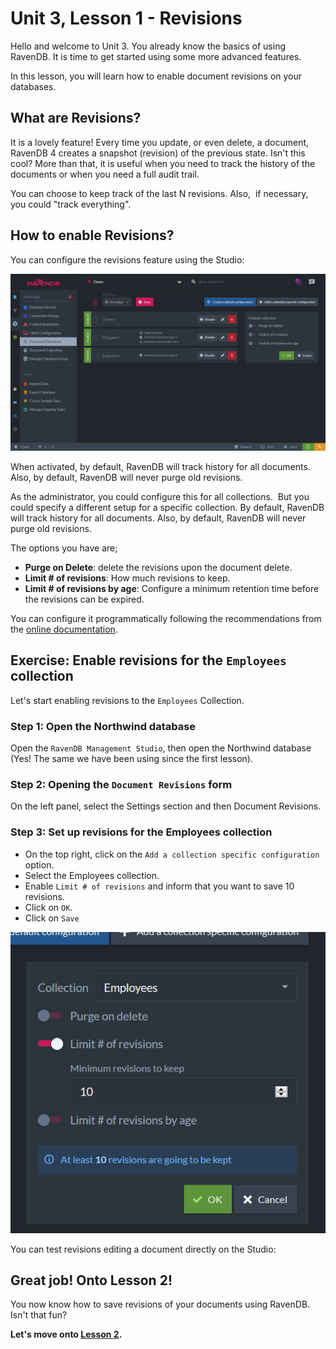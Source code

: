 # Unit 3, Lesson 1 - Revisions

Hello and welcome to Unit 3\. You already know the basics of using RavenDB. It is time to get started using some more advanced features.

In this lesson, you will learn how to enable document revisions on your databases.

## What are Revisions?

It is a lovely feature! Every time you update, or even delete, a document, RavenDB 4 creates a snapshot (revision) of the previous state. Isn't this cool? More than that, it is useful when you need to track the history of the documents or when you need a full audit trail. 

You can choose to keep track of the last N revisions. Also,  if necessary, you could "track everything".

## How to enable Revisions?

You can configure the revisions feature using the Studio: 

![](media/enabling_revisions.png)

When activated, by default, RavenDB will track history for all documents. Also, by default, RavenDB will never purge old revisions. 

As the administrator, you could configure this for all collections.  But you could specify a different setup for a specific collection. By default, RavenDB will track history for all documents. Also, by default, RavenDB will never purge old revisions.

The options you have are;

*   **Purge on Delete**: delete the revisions upon the document delete.
*   **Limit # of revisions**: How much revisions to keep.
*   **Limit # of revisions by age**: Configure a minimum retention time before the revisions can be expired.

You can configure it programmatically following the recommendations from the [online documentation](https://ravendb.net/docs/article-page/4.0/Csharp/server/revisions).

## Exercise: Enable revisions for the `Employees` collection

Let's start enabling revisions to the `Employees` Collection.

### Step 1: Open the Northwind database 
Open the `RavenDB Management Studio`, then open the Northwind database (Yes! The same we have been using since the first lesson).

### Step 2: Opening the `Document Revisions` form
On the left panel, select the Settings section and then Document Revisions.

### Step 3: Set up revisions for the Employees collection

* On the top right, click on the `Add a collection specific configuration` option. 
* Select the Employees collection.
* Enable `Limit # of revisions` and inform that you want to save 10 revisions.
* Click on `OK`.
* Click on `Save`

![](media/j3j2jdk3ksdk2kfdk2kk23v23.PNG)

You can test revisions editing a document directly on the Studio:

## Great job! Onto Lesson 2!

You now know how to save revisions of your documents using RavenDB. Isn't that fun?

**Let's move onto [Lesson 2](../lesson2/README.md).**
